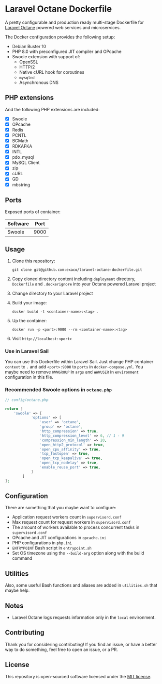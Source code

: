 # Laravel Octane Dockerfile

A pretty configurable and production ready multi-stage Dockerfile for [Laravel Octane](https://github.com/laravel/octane)
powered web services and microservices.

The Docker configuration provides the following setup:

- Debian Buster 10
- PHP 8.0 with preconfigured JIT compiler and OPcache
- Swoole extension with support of:
    - OpenSSL
    - HTTP/2
    - Native cURL hook for coroutines
    - `mysqlnd`
    - Asynchronous DNS

## PHP extensions

And the following PHP extensions are included:

- [x] Swoole
- [x] OPcache
- [x] Redis
- [x] PCNTL
- [x] BCMath
- [x] RDKAFKA
- [x] INTL
- [x] pdo_mysql
- [x] MySQL Client
- [x] zip
- [x] cURL
- [x] GD
- [x] mbstring

## Ports

Exposed ports of container:

| Software | Port |
|-------------- | -------------- |
| Swoole | 9000 |

## Usage

1. Clone this repository:

   `git clone git@github.com:exaco/laravel-octane-dockerfile.git`

2. Copy cloned directory content including `deployment` directory, `Dockerfile` and `.dockerignore` into your Octane
   powered Laravel project
3. Change directory to your Laravel project
4. Build your image:

   `docker build -t <container-name>:<tag> .`

5. Up the container:

   `docker run -p <port>:9000 --rm <container-name>:<tag>`

6. Visit `http://localhost:<port>`

### Use in Laravel Sail

You can use this Dockerfile within Laravel Sail. Just change PHP container `context` to `.` and add `<port>:9000`
to `ports` in `docker-compose.yml`. You maybe need to remove `WWWGROUP` in `args` and `WWWUSER` in `environment`
configuration in this file.

### Recommended Swoole options in `octane.php`

```php
// config/octane.php

return [
    'swoole' => [
            'options' => [
                'user' => 'octane',
                'group' => 'octane',
                'http_compression' => true,
                'http_compression_level' => 6, // 1 - 9
                'compression_min_length' => 20,
                'open_http2_protocol' => true,
                'open_cpu_affinity' => true,
                'tcp_fastopen' => true,
                'open_tcp_keepalive' => true,
                'open_tcp_nodelay' => true,
                'enable_reuse_port' => true,
            ]
        ]
];
```

## Configuration

There are something that you maybe want to configure:

- Application request workers count in `supervisord.conf`
- Max request count for request workers in `supervisord.conf`
- The amount of workers available to process concurrent tasks in `supervisord.conf`
- OPcache and JIT configurations in `opcache.ini`
- PHP configurations in `php.ini`
- `ENTRYPOINT` Bash script in `entrypoint.sh`
- Set OS timezone using the `--build-arg` option along with the build command

## Utilities

Also, some useful Bash functions and aliases are added in `utilities.sh` that maybe help.

## Notes

- Laravel Octane logs requests information only in the `local` environment.

## Contributing

Thank you for considering contributing! If you find an issue, or have a better way to do something, feel free to open an
issue, or a PR.

## License

This repository is open-sourced software licensed under the [MIT license](https://opensource.org/licenses/MIT).